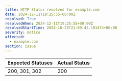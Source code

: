 ```yaml
---
title: HTTP Status resolved for example.com
date: 2024-12-11T19:25:55+00:00Z
resolved: True
resolvedWhen: 2024-12-11T19:25:55+00:00Z
resolvedStartTime: 2024-10-25T21:09:43.191474+00:00
severity: notice
affected:
  - example.com
section: issue
---
```


| Expected Statuses | Actual Status  |
|-------------------|----------------|
| 200, 301, 302 | 200 |
